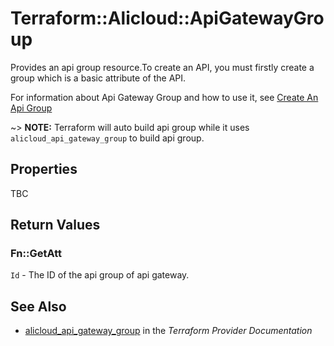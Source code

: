 # Terraform::Alicloud::ApiGatewayGroup

Provides an api group resource.To create an API, you must firstly create a group which is a basic attribute of the API.

For information about Api Gateway Group and how to use it, see [Create An Api Group](https://www.alibabacloud.com/help/doc-detail/43611.html)

~> **NOTE:** Terraform will auto build api group while it uses `alicloud_api_gateway_group` to build api group.

## Properties

TBC

## Return Values

### Fn::GetAtt

`Id` - The ID of the api group of api gateway.

## See Also

* [alicloud_api_gateway_group](https://www.terraform.io/docs/providers/alicloud/r/api_gateway_group.html) in the _Terraform Provider Documentation_